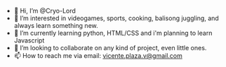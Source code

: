 - 👋 Hi, I’m @Cryo-Lord
- 👀 I’m interested in videogames, sports, cooking, balisong juggling, and always learn something new.
- 🌱 I’m currently learning python, HTML/CSS and i'm planning to learn Javascript
- 💞️ I’m looking to collaborate on any kind of project, even little ones.
- 📫 How to reach me via email: vicente.plaza.v@gmail.com

